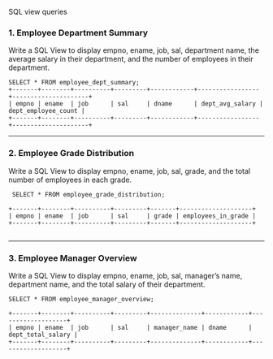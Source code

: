 SQL view queries 


### 1. Employee Department Summary

Write a SQL View to display empno, ename, job, sal, department name, the average salary in their department, and the number of employees in their department.


```
SELECT * FROM employee_dept_summary;
+-------+--------+----------+---------+------------+-----------------+---------------------+
| empno | ename  | job      | sal     | dname      | dept_avg_salary | dept_employee_count |
+-------+--------+----------+---------+------------+-----------------+---------------------+
```
  ---


### 2. Employee Grade Distribution

Write a SQL View to display empno, ename, job, sal, grade, and the total number of employees in each grade.


```
 SELECT * FROM employee_grade_distribution;
  
+-------+--------+----------+---------+-------+--------------------+
| empno | ename  | job      | sal     | grade | employees_in_grade |
+-------+--------+----------+---------+-------+--------------------+
 
```

---

### 3. Employee Manager Overview

Write a SQL View to display empno, ename, job, sal, manager’s name, department name, and the total salary of their department.

```
SELECT * FROM employee_manager_overview;

+-------+--------+----------+---------+--------------+------------+-------------------+
| empno | ename  | job      | sal     | manager_name | dname      | dept_total_salary |
+-------+--------+----------+---------+--------------+------------+-------------------+
```
